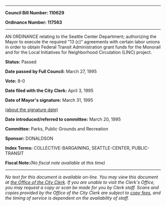 

********

**Council Bill Number: 110629**
   
**Ordinance Number: 117563**
********

 AN ORDINANCE relating to the Seattle Center Department; authorizing the Mayor to execute the required "13 (c)" agreements with certain labor unions in order to obtain Federal Transit Administration grant funds for the Monorail and for the Local Initiatives for Neighborhood Circulation (LINC) project.

**Status:** Passed
   
**Date passed by Full Council:** March 27, 1995
   
**Vote:** 8-0
   
**Date filed with the City Clerk:** April 3, 1995
   
**Date of Mayor's signature:** March 31, 1995
   
[(about the signature date)](/~public/approvaldate.htm)
   
   
   
**Date introduced/referred to committee:** March 20, 1995
   
**Committee:** Parks, Public Grounds and Recreation
   
**Sponsor:** DONALDSON
   
   
**Index Terms:** COLLECTIVE-BARGAINING, SEATTLE-CENTER, PUBLIC-TRANSIT

**Fiscal Note:**_(No fiscal note available at this time)_
********

_No text for this document is available on-line. You may view this document at [the Office of the City Clerk](http://www.seattle.gov/leg/clerk/contactUs.htm). If you are unable to visit the Clerk's Office, you may request a copy or scan be made for you by Clerk staff. Scans and copies provided by the Office of the City Clerk are subject to [copy fees](http://clerk.seattle.gov/~public/clerkfees.htm), and the timing of service is dependent on the availability of staff._

